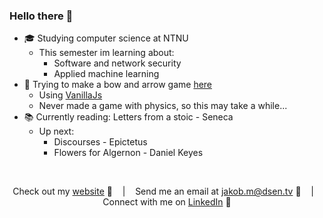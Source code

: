 ### Hello there 👋

- 🎓 Studying computer science at NTNU
    - This semester im learning about:
        - Software and network security
        - Applied machine learning
- 🏹 Trying to make a bow and arrow game <a href="https://jlmadsen.github.io">here</a>
    - Using [VanillaJs](http://vanilla-js.com/)
    - Never made a game with physics, so this may take a while...
- 📚 Currently reading: Letters from a stoic - Seneca
    - Up next: 
        - Discourses - Epictetus
        - Flowers for Algernon - Daniel Keyes

<br />

<div align="middle">
  
Check out my [website][Website] :link: &nbsp;&nbsp;&nbsp;|&nbsp;&nbsp;&nbsp;
Send me an email at jakob.m@dsen.tv :speech_balloon: &nbsp;&nbsp;&nbsp;|&nbsp;&nbsp;&nbsp;
Connect with me on [LinkedIn][LinkedIn] :necktie:

</div>

[Website]:https://jakoblm.com/
[LinkedIn]:https://www.linkedin.com/in/jakoblm/

<!--![visitors](https://visitor-badge.laobi.icu/badge?page_id=jlmadsen.jlmadsen)-->

